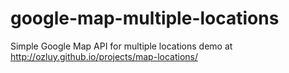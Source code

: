 # google-map-multiple-locations
Simple Google Map API for multiple locations
demo at
http://ozluy.github.io/projects/map-locations/
